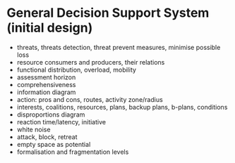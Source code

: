 # General Decision Support System (initial design)
* threats, threats detection, threat prevent measures, minimise possible loss
* resource consumers and producers, their relations
* functional distribution, overload, mobility
* assessment horizon
* comprehensiveness
* information diagram
* action: pros and cons, routes, activity zone/radius
* interests, coalitions, resources, plans, backup plans, b-plans, conditions
* disproportions diagram
* reaction time/latency, initiative
* white noise
* attack, block, retreat
* empty space as potential
* formalisation and fragmentation levels
